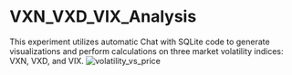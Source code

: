# VXN_VXD_VIX_Analysis
This experiment utilizes automatic Chat with SQLite code to generate visualizations and perform calculations on three market volatility indices: VXN, VXD, and VIX.
![volatility_vs_price](https://github.com/user-attachments/assets/58609379-b45c-48b8-afc3-897d2521a856)
